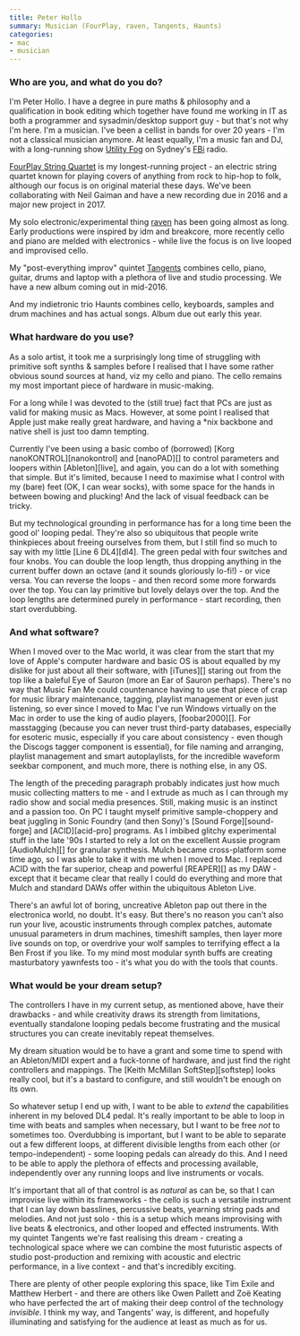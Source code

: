 ```yaml
---
title: Peter Hollo
summary: Musician (FourPlay, raven, Tangents, Haunts)
categories:
- mac
- musician
---
```


### Who are you, and what do you do?

I'm Peter Hollo. I have a degree in pure maths & philosophy and a qualification in book editing which together have found me working in IT as both a programmer and sysadmin/desktop support guy - but that's not why I'm here. I'm a musician. I've been a cellist in bands for over 20 years - I'm not a classical musician anymore. At least equally, I'm a music fan and DJ, with a long-running show [Utility Fog](http://www.frogworth.com/utilityfog/ "Peter's radio show.") on Sydney's [FBi](http://fbiradio.com/ "The Australian radio station.") radio.

[FourPlay String Quartet](http://www.fourplay.com.au/ "The FourPlay quartet.") is my longest-running project - an electric string quartet known for playing covers of anything from rock to hip-hop to folk, although our focus is on original material these days. We've been collaborating with Neil Gaiman and have a new recording due in 2016 and a major new project in 2017.

My solo electronic/experimental thing [raven](http://www.frogworth.com/raven/ "Peter's solo electronic effort.") has been going almost as long. Early productions were inspired by idm and breakcore, more recently cello and piano are melded with electronics - while live the focus is on live looped and improvised cello.

My "post-everything improv" quintet [Tangents](http://www.tangentsmusic.com/ "Peter's improv quintet.") combines cello, piano, guitar, drums and laptop with a plethora of live and studio processing. We have a new album coming out in mid-2016.

And my indietronic trio Haunts combines cello, keyboards, samples and drum machines and has actual songs. Album due out early this year.

### What hardware do you use?

As a solo artist, it took me a surprisingly long time of struggling with primitive soft synths & samples before I realised that I have some rather obvious sound sources at hand, viz my cello and piano. The cello remains my most important piece of hardware in music-making.

For a long while I was devoted to the (still true) fact that PCs are just as valid for making music as Macs. However, at some point I realised that Apple just make really great hardware, and having a *nix backbone and native shell is just too damn tempting.

Currently I've been using a basic combo of (borrowed) [Korg nanoKONTROL][nanokontrol] and [nanoPAD][] to control parameters and loopers within [Ableton][live], and again, you can do a lot with something that simple. But it's limited, because I need to maximise what I control with my (bare) feet (OK, I can wear socks), with some space for the hands in between bowing and plucking! And the lack of visual feedback can be tricky.

But my technological grounding in performance has for a long time been the good ol' looping pedal. They're also so ubiquitous that people write thinkpieces about freeing ourselves from them, but I still find so much to say with my little [Line 6 DL4][dl4]. The green pedal with four switches and four knobs. You can double the loop length, thus dropping anything in the current buffer down an octave (and it sounds gloriously lo-fi!) - or vice versa. You can reverse the loops - and then record some more forwards over the top. You can lay primitive but lovely delays over the top. And the loop lengths are determined purely in performance - start recording, then start overdubbing.

### And what software?

When I moved over to the Mac world, it was clear from the start that my love of Apple's computer hardware and basic OS is about equalled by my dislike for just about all their software, with [iTunes][] staring out from the top like a baleful Eye of Sauron (more an Ear of Sauron perhaps). There's no way that Music Fan Me could countenance having to use that piece of crap for music library maintenance, tagging, playlist management or even just listening, so ever since I moved to Mac I've run Windows virtually on the Mac in order to use the king of audio players, [foobar2000][]. For masstagging (because you can never trust third-party databases, especially for esoteric music, especially if you care about consistency - even though the Discogs tagger component is essential), for file naming and arranging, playlist management and smart autoplaylists, for the incredible waveform seekbar component, and much more, there is nothing else, in any OS.

The length of the preceding paragraph probably indicates just how much music collecting matters to me - and I extrude as much as I can through my radio show and social media presences. Still, making music is an instinct and a passion too. On PC I taught myself primitive sample-choppery and beat juggling in Sonic Foundry (and then Sony)'s [Sound Forge][sound-forge] and [ACID][acid-pro] programs. As I imbibed glitchy experimental stuff in the late '90s I started to rely a lot on the excellent Aussie program [AudioMulch][] for granular synthesis. Mulch became cross-platform some time ago, so I was able to take it with me when I moved to Mac. I replaced ACID with the far superior, cheap and powerful [REAPER][] as my DAW - except that it became clear that really I could do everything and more that Mulch and standard DAWs offer within the ubiquitous Ableton Live.

There's an awful lot of boring, uncreative Ableton pap out there in the electronica world, no doubt. It's easy. But there's no reason you can't also run your live, acoustic instruments through complex patches, automate unusual parameters in drum machines, timeshift samples, then layer more live sounds on top, or overdrive your wolf samples to terrifying effect a la Ben Frost if you like. To my mind most modular synth buffs are creating masturbatory yawnfests too - it's what you do with the tools that counts.

### What would be your dream setup?

The controllers I have in my current setup, as mentioned above, have their drawbacks - and while creativity draws its strength from limitations, eventually standalone looping pedals become frustrating and the musical structures you can create inevitably repeat themselves.

My dream situation would be to have a grant and some time to spend with an Ableton/MIDI expert and a fuck-tonne of hardware, and just find the right controllers and mappings. The [Keith McMillan SoftStep][softstep] looks really cool, but it's a bastard to configure, and still wouldn't be enough on its own.

So whatever setup I end up with, I want to be able to *extend* the capabilities inherent in my beloved DL4 pedal. It's really important to be able to loop in time with beats and samples when necessary, but I want to be free *not* to sometimes too. Overdubbing is important, but I want to be able to separate out a few different loops, at different divisible lengths from each other (or tempo-independent) - some looping pedals can already do this. And I need to be able to apply the plethora of effects and processing available, independently over any running loops and live instruments or vocals.

It's important that all of that control is as *natural* as can be, so that I can improvise live within its frameworks - the cello is such a versatile instrument that I can lay down basslines, percussive beats, yearning string pads and melodies. And not just solo - this is a setup which means improvising with live beats & electronics, and other looped and effected instruments. With my quintet Tangents we're fast realising this dream - creating a technological space where we can combine the most futuristic aspects of studio post-production and remixing with acoustic and electric performance, in a live context - and that's incredibly exciting.

There are plenty of other people exploring this space, like Tim Exile and Matthew Herbert - and there are others like Owen Pallett and Zoë Keating who have perfected the art of making their deep control of the technology *invisible*. I think my way, and Tangents' way, is different, and hopefully illuminating and satisfying for the audience at least as much as for us.